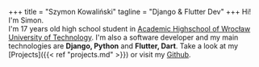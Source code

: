 +++
title = "Szymon Kowaliński"
tagline = "Django & Flutter Dev"
+++
Hi! I'm Simon.  
I'm 17 years old high school student in [Academic Highschool of Wrocław University of Technology](https://github.com/alopwr).
I'm also a software developer and my main technologies are 
**Django, Python** and **Flutter, Dart**. Take a look at my [Projects]({{< ref "projects.md" >}}) 
or visit my [Github](https://github.com/Simon-the-Shark).